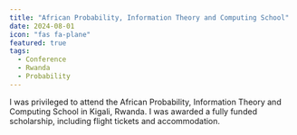 ```yaml
---
title: "African Probability, Information Theory and Computing School"
date: 2024-08-01
icon: "fas fa-plane"
featured: true
tags:
  - Conference
  - Rwanda
  - Probability
---
```


I was privileged to attend the African Probability, Information Theory and Computing School in Kigali, Rwanda. I was awarded a fully funded scholarship, including flight tickets and accommodation.